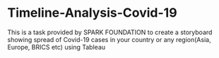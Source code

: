 # Timeline-Analysis-Covid-19
This is a task provided by SPARK FOUNDATION to create a storyboard showing spread of Covid-19 cases in your country or any region(Asia, Europe, BRICS etc) using Tableau
